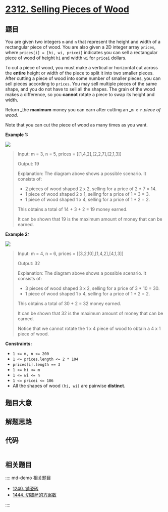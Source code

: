 # [2312. Selling Pieces of Wood](https://leetcode.com/problems/selling-pieces-of-wood)

## 题目

You are given two integers `m` and `n` that represent the height and width of
a rectangular piece of wood. You are also given a 2D integer array `prices`,
where `prices[i] = [hi, wi, pricei]` indicates you can sell a rectangular
piece of wood of height `hi` and width `wi` for `pricei` dollars.

To cut a piece of wood, you must make a vertical or horizontal cut across the
**entire** height or width of the piece to split it into two smaller pieces.
After cutting a piece of wood into some number of smaller pieces, you can sell
pieces according to `prices`. You may sell multiple pieces of the same shape,
and you do not have to sell all the shapes. The grain of the wood makes a
difference, so you **cannot** rotate a piece to swap its height and width.

Return _the **maximum** money you can earn after cutting an _`m x n` _piece of
wood_.

Note that you can cut the piece of wood as many times as you want.



**Example 1:**

![](https://assets.leetcode.com/uploads/2022/04/27/ex1.png)

> Input: m = 3, n = 5, prices = [[1,4,2],[2,2,7],[2,1,3]]
> 
> Output: 19
> 
> Explanation: The diagram above shows a possible scenario. It consists of:
> - 2 pieces of wood shaped 2 x 2, selling for a price of 2 * 7 = 14.
> - 1 piece of wood shaped 2 x 1, selling for a price of 1 * 3 = 3.
> - 1 piece of wood shaped 1 x 4, selling for a price of 1 * 2 = 2.
> 
> This obtains a total of 14 + 3 + 2 = 19 money earned.
> 
> It can be shown that 19 is the maximum amount of money that can be earned.

**Example 2:**

![](https://assets.leetcode.com/uploads/2022/04/27/ex2new.png)

> Input: m = 4, n = 6, prices = [[3,2,10],[1,4,2],[4,1,3]]
> 
> Output: 32
> 
> Explanation: The diagram above shows a possible scenario. It consists of:
> - 3 pieces of wood shaped 3 x 2, selling for a price of 3 * 10 = 30.
> - 1 piece of wood shaped 1 x 4, selling for a price of 1 * 2 = 2.
> 
> This obtains a total of 30 + 2 = 32 money earned.
> 
> It can be shown that 32 is the maximum amount of money that can be earned.
> 
> Notice that we cannot rotate the 1 x 4 piece of wood to obtain a 4 x 1 piece of wood.



**Constraints:**

  * `1 <= m, n <= 200`
  * `1 <= prices.length <= 2 * 104`
  * `prices[i].length == 3`
  * `1 <= hi <= m`
  * `1 <= wi <= n`
  * `1 <= pricei <= 106`
  * All the shapes of wood `(hi, wi)` are pairwise **distinct**.


## 题目大意

## 解题思路

## 代码

```javascript

```

## 相关题目

:::: md-demo 相关题目
- [1240. 铺瓷砖](https://leetcode.com/problems/tiling-a-rectangle-with-the-fewest-squares)
- [1444. 切披萨的方案数](https://leetcode.com/problems/number-of-ways-of-cutting-a-pizza)

::::
